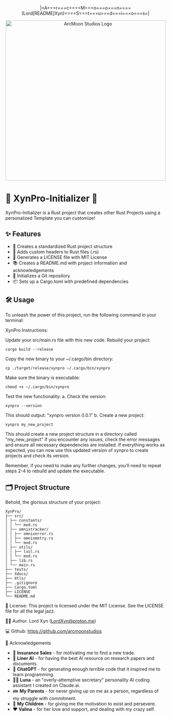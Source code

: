 <p align="center">
  |=A===r===c====M===o===o===n====(Lord[README]Xyn)====S===t===u===d===i===o===s=|
</p>

<p align="center">
  <img src="https://tinypic.host/images/2024/09/30/LordXyn.jpeg" alt="ArcMoon Studios Logo" width="503"/>
</p>

# 🚀 XynPro-Initializer 🦀

XynPro-Initializer is a Rust project that creates other Rust Projects using a personalized Template you can customize!

## ✨ Features

- 📁 Creates a standardized Rust project structure
- 🎨 Adds custom headers to Rust files (.rs)
- 📜 Generates a LICENSE file with MIT License
- 📚 Creates a README.md with project information and acknowledgements
- 🐙 Initializes a Git repository
- 📦 Sets up a Cargo.toml with predefined dependencies

## 🛠️ Usage

To unleash the power of this project, run the following command in your terminal:

XynPro Instructions:

Update your src/main.rs file with this new code.
Rebuild your project:
```
cargo build --release
```
Copy the new binary to your ~/.cargo/bin directory:
```
cp ./target/release/xynpro ~/.cargo/bin/xynpro
```
Make sure the binary is executable:
```
chmod +x ~/.cargo/bin/xynpro
```
Test the new functionality:
a. Check the version:
```
xynpro --version
```
This should output: "xynpro version 0.0.1"
b. Create a new project:
```
xynpro my_new_project
```
This should create a new project structure in a directory called "my_new_project"
If you encounter any issues, check the error messages and ensure all necessary dependencies are installed.
If everything works as expected, you can now use this updated version of xynpro to create projects and check its version.

Remember, if you need to make any further changes, you'll need to repeat steps 2-4 to rebuild and update the executable.


## 🗂️ Project Structure
Behold, the glorious structure of your project:


```
XynPro/
├── src/
│ ├── constants/
│ │ └── mod.rs
│ ├── omnixtracker/
│ │ ├── omnixerror.rs
│ │ ├── omnixmetry.rs
│ │ └── mod.rs
│ ├── utils/
│ │ ├── lxsl.rs
│ │ └── mod.rs
│ ├── lib.rs
│ └── main.rs
├── tests/
├── Xdocs/
├── Xtls/
├── .gitignore
├── Cargo.toml
├── LICENSE
└── README.md
```


📜 License: This project is licensed under the MIT License. See the LICENSE file for all the legal jazz.

🧙‍♂️ Author: Lord Xyn (LordXyn@proton.me)

💻 Github: https://github.com/arcmoonstudios

🙏 Acknowledgements

- 💼 **Insurance Sales** - for motivating me to find a new trade.
- 🧠 **Liner AI** - for having the best AI resource on research papers and documents.
- 🤖 **ChatGPT** - for generating enough terrible code that it inspired me to learn programming.
- 👩‍💼 **Luna** - an "overly-attemptive secretary" personality AI coding assistant I created on Claude.ai.
- 👪 **My Parents** - for never giving up on me as a person, regardless of my struggle with commitment.
- 👶 **My Children** - for giving me the motivation to exist and persevere.
- ❤️ **Valina** - for her love and support, and dealing with my crazy self.
